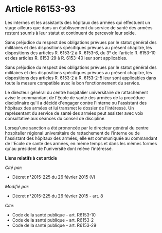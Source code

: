 # Article R6153-93

Les internes et les assistants des hôpitaux des armées qui effectuent un stage ailleurs que dans un établissement du service
de santé des armées restent soumis à leur statut et continuent de percevoir leur solde. 

Sans préjudice du respect des obligations prévues par le statut général des militaires et des dispositions spécifiques
prévues au présent chapitre, les dispositions des articles R. 6153-2 à R. 6153-6, du 3° de l'article R. 6153-10 et des
articles R. 6153-29 à R. 6153-40 leur sont applicables. 

Sans préjudice du respect des obligations prévues par le statut général des militaires et des dispositions spécifiques
prévues au présent chapitre, les dispositions des articles R. 6153-2 à R. 6153-2-5 leur sont applicables dans toute la mesure
compatible avec le bon fonctionnement du service. 

Le directeur général du centre hospitalier universitaire de rattachement avise le commandant de l'Ecole de santé des armées
de la procédure disciplinaire qu'il a décidé d'engager contre l'interne ou l'assistant des hôpitaux des armées et lui
transmet le dossier de l'intéressé. Un représentant du service de santé des armées peut assister avec voix consultative aux
séances du conseil de discipline. 

Lorsqu'une sanction a été prononcée par le directeur général du centre hospitalier régional universitaire de rattachement de
l'interne ou de l'assistant des hôpitaux des armées, elle est communiquée au commandant de l'Ecole de santé des armées, en
même temps et dans les mêmes formes qu'au président de l'université dont relève l'intéressé.

**Liens relatifs à cet article**

_Cité par_:

  - Décret n°2015-225 du 26 février 2015 (V)

_Modifié par_:

  - Décret n°2015-225 du 26 février 2015 - art. 8

_Cite_:

  - Code de la santé publique - art. R6153-10
  - Code de la santé publique - art. R6153-2
  - Code de la santé publique - art. R6153-29
